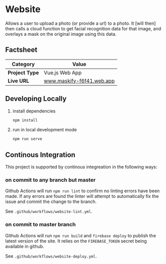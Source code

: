 # Website
Allows a user to upload a photo (or provide a url) to a photo. It [will then] then calls a cloud function to get facial recognition data for that image, and overlays a mask on the original image using this data.

## Factsheet
| **Category**            | **Value**                 |
|-------------------------|---------------------------|
| **Project Type**        | Vue.js Web App            |
| **Live URL**            | www.maskify-f6f41.web.app |

## Developing Locally
1. install dependencies
	```bash
	npm install
	```

2. run in local development mode
	```bash
	npm run serve
	```

## Continous Integration
This project is supported by continous integreation in the following ways:

### on commit to any branch but master
Github Actions will run `npm run lint` to confirm no linting errors have been made. If any errors are found the linter will attempt to automatically fix the issue and commit the change to the branch.

See `.github/workflows/website-lint.yml`.

### on commit to master branch
Github Actions will run `npm run build` and `firebase deploy` to publish the latest version of the site. It relies on the `FIREBASE_TOKEN` secret being available in github.

See `.github/workflows/website-deploy.yml`.
